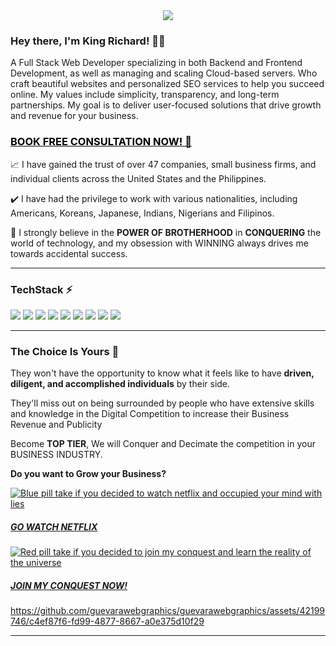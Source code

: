 
<center><img src="https://github.com/kingrgdev/kingrgdev/assets/42199746/9022cd30-8f22-4598-9ae9-7512568b9476"></center>

### Hey there, I'm King Richard! 👋👑

A Full Stack Web Developer specializing in both Backend and Frontend Development, as well as managing and scaling Cloud-based servers. Who craft beautiful websites and personalized SEO services to help you succeed online. My values include simplicity, transparency, and long-term partnerships. My goal is to deliver user-focused solutions that drive growth and revenue for your business.

### <a href="https://guevarawebgraphics.com/contact-us" target="_blank" style="color:#000;">BOOK FREE CONSULTATION NOW! 🤙</a>


📈 I have gained the trust of over 47 companies, small business firms, and individual clients across the United States and the Philippines.

✔️ I have had the privilege to work with various nationalities, including Americans, Koreans, Japanese, Indians, Nigerians and Filipinos.

🧠 I strongly believe in the <b>POWER OF BROTHERHOOD</b> in <b>CONQUERING</b> the world of technology, and my obsession with WINNING always drives me towards accidental success.

---

### TechStack ⚡

<img src="https://img.shields.io/badge/-PHP-777BB4?style=flat-square&logo=php&logoColor=FFFFFF"> <img src="https://img.shields.io/badge/-HTML5-E34F26?style=flat-square&logo=html5&logoColor=FFFFFF">
<img src="https://img.shields.io/badge/-CSS3-1572B6?style=flat-square&logo=css3&logoColor=FFFFFF">
<img src="https://img.shields.io/badge/-JavaScript-F7DF1E?style=flat-square&logo=javascript&logoColor=FFFFFF">
<img src="https://img.shields.io/badge/-Bootstrap-7952B3?style=flat-square&logo=bootstrap&logoColor=FFFFFF">
<img src="https://img.shields.io/badge/-Laravel-FF2D20?style=flat-square&logo=laravel&logoColor=FFFFFF">
<img src="https://img.shields.io/badge/-VueJS-4FC08D?style=flat-square&logo=vue.js&logoColor=FFFFFF">
<img src="https://img.shields.io/badge/-MySQL-4479A1?style=flat-square&logo=mysql&logoColor=FFFFFF">
<img src="https://img.shields.io/badge/-Git-F05032?style=flat-square&logo=git&logoColor=FFFFFF">

---

### The Choice Is Yours 🌟

They won't have the opportunity to know what it feels like to have
<b>driven, diligent, and accomplished individuals</b> by their side.


They'll miss out on being surrounded by people who have extensive skills and knowledge in the Digital
Competition to increase their Business Revenue and Publicity


Become <b>TOP TIER</b>, We will Conquer and Decimate the competition in your BUSINESS INDUSTRY.

<b>Do you want to Grow your Business?</b>

<div class="row content-medicine">
                    <div class="col">
                        <a href="https://netflix.com/" class="medicine--pill__blue aos-init aos-animate" data-aos="fade-up" data-aos-anchor-placement="center-bottom" data-aos-delay="300">
                            <img src="https://guevarawebgraphics/images/blue_pill.webp" class="pill-img" alt="Blue pill take if you decided to watch netflix and occupied your mind with lies">
                            <h5>GO WATCH NETFLIX</h5>
                        </a>
                    </div>
                    <div class="col">
                        <a href="contact-us" class="medicine--pill__blue aos-init aos-animate" data-aos="fade-up" data-aos-anchor-placement="center-bottom" data-aos-delay="300">
                            <img src="https://guevarawebgraphics/images/red_pill.webp" class="pill-img" alt="Red pill take if you decided to join my conquest and learn the reality of the universe">
                            <h5>JOIN MY CONQUEST NOW!</h5>
                        </a>
                    </div>
                </div>

https://github.com/guevarawebgraphics/guevarawebgraphics/assets/42199746/c4ef87f6-fd99-4877-8667-a0e375d10f29



---
